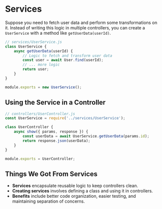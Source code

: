 # Services

Suppose you need to fetch user data and perform some transformations on it. Instead of writing this logic in multiple controllers, you can create a `UserService` with a method like `getUserData(userId)`.

```javascript
// services/UserService.js
class UserService {
    async getUserData(userId) {
        // Logic to fetch and transform user data
        const user = await User.find(userId);
        // ... more logic
        return user;
    }
}

module.exports = new UserService();
```

## Using the Service in a Controller

```javascript
// controllers/UserController.js
const UserService = require('../services/UserService');

class UserController {
    async show({ params, response }) {
        const userData = await UserService.getUserData(params.id);
        return response.json(userData);
    }
}

module.exports = UserController;
```

## Things We Got From Services

- **Services** encapsulate reusable logic to keep controllers clean.
- **Creating services** involves defining a class and using it in controllers.
- **Benefits** include better code organization, easier testing, and maintaining separation of concerns.